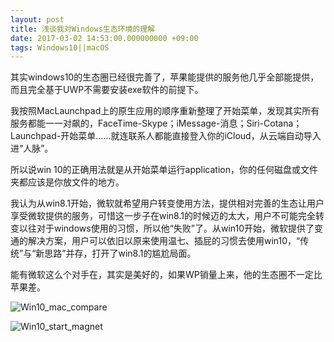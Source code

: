 ```yaml
---
layout: post
title: 浅谈我对Windows生态环境的理解
date: 2017-03-02 14:53:00.000000000 +09:00
tags: Windows10||macOS
---
```

其实windows10的生态圈已经很完善了，苹果能提供的服务他几乎全部能提供，而且完全基于UWP不需要安装exe软件的前提下。

我按照MacLaunchpad上的原生应用的顺序重新整理了开始菜单，发现其实所有服务都能一一对飙的，FaceTime-Skype；iMessage-消息；Siri-Cotana；Launchpad-开始菜单……就连联系人都能直接登入你的iCloud，从云端自动导入进“人脉”。

所以说win 10的正确用法就是从开始菜单运行application，你的任何磁盘或文件夹都应该是你放文件的地方。

我认为从win8.1开始，微软就希望用户转变使用方法，提供相对完善的生态让用户享受微软提供的服务，可惜这一步子在win8.1的时候迈的太大，用户不可能完全转变以往对于windows使用的习惯，所以他“失败”了。从win10开始，微软提供了变通的解决方案，用户可以依旧以原来使用温七、插屁的习惯去使用win10，“传统”与“新思路”并存，打开了win8.1的尴尬局面。

能有微软这么个对手在，其实是美好的，如果WP销量上来，他的生态圈不一定比苹果差。

![Win10_mac_compare](http://img-1252893399.costj.myqcloud.com/Win10_mac_compare.JPG)

![Win10_start_magnet](http://img-1252893399.costj.myqcloud.com/Win10_start_magnet.JPG)